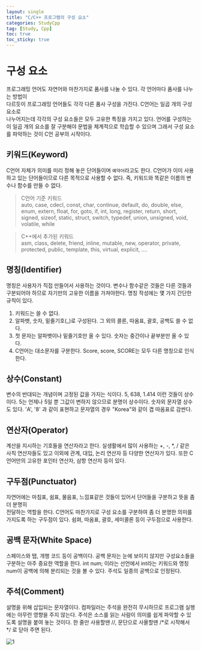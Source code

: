 ```yaml
---
layout: single
title: "C/C++ 프로그램의 구성 요소"
categories: StudyCpp
tag: [Study, Cpp]
toc: true
toc_sticky: true
---
```


# 구성 요소

프로그래밍 언어도 자연어와 마찬가지로 품사를 나눌 수 있다. 각 언어마다 품사를 나누는 방법이  
다르듯이 프로그래밍 언어들도 각각 다른 품사 구성을 가진다. C언어는 일곱 개의 구성 요소로  
나누어지는데 각각의 구성 요소들은 모두 고유한 특징을 가지고 있다. 언어를 구성하는 이 일곱 개의  요소를 잘 구분해야 문법을 체계적으로 학습할 수 있으며 그래서 구성 요소를 파악하는 것이 C언 공부의 시작이다.

## 키워드(Keyword)
C언어 자체가 의미를 미리 정해 놓은 단어들이며 `예약어`라고도 한다. C언어가 이미 사용하고 있는 단어들이므로 다른 목적으로 사용할 수 없다. 즉, 키워드와 똑같은 이름의 변수나 함수를 만들 수 없다.  

> C언어 기준 키워드  
> auto, case, cdecl, const, char, continue, default, do, double, else, enum,
> extern, float, for, goto, if, int, long, register, return, short, signed,
> sizeof, static, struct, switch, typedef, union, unsigned, void, volatile, while

> C++에서 추가된 키워드  
> asm, class, delete, friend, inline, mutable, new, operator, private,
> protected, public, template, this, virtual, explicit, ....

## 명칭(Identifier)
명칭은 사용자가 직접 만들어서 사용하는 것이다. 변수나 함수같은 것들은 다른 것들과 구분되어야 하므로 자기만의 고유한 이름을 가져야한다. 명칭 작성에는 몇 가지 간단한 규칙이 있다.  

1. 키워드는 쓸 수 없다.
2. 알파벳, 숫자, 밑줄기호(_)로 구성된다. 그 외의 콜론, 따옴표, 괄호, 공백도 쓸 수 없다.
3. 첫 문자는 알파벳이나 밑줄기호만 올 수 있다. 숫자는 중간이나 끝부분만 올 수 있다.
4. C언어는 대소문자를 구분한다. Score, score, SCORE는 모두 다른 명칭으로 인식한다.

## 상수(Constant)
변수의 반대되는 개념이며 고정된 값을 가지는 식이다. 5, 638, 1.414 이런 것들이 상수이다. 5는 언제나  5일 뿐 그값이 변하지 않으므로 분명이 상수이다. 숫자외 문자열 상수도 있다. 'A', '8' 과 같이 표현하고 문자열의 경우 "Korea"와 같이 겹 따옴표로 감싼다.

## 연산자(Operator)  
계산을 지시하는 기호들을 연산자라고 한다. 실생활에서 많이 사용하는 +, -, *, / 같은 사칙 연산자들도 있고 이외에 관계, 대입, 논리 연산자 등 다양한 연산자가 있다. 또한 C 언어만의 고유한 포인터 연산자, 삼항 연산자 등이 있다.  

## 구두점(Punctuator)
자연어에는 마침표, 쉼표, 물음표, 느낌표같은 것들이 있어서 단어들을 구분하고 뜻을 좀더 분명히  
전달하는 역할을 한다. C언어도 마찬가지로 구성 요소를 구분하여 좀 더 분명한 의미를 가지도록 하는 구두점이 있다. 쉼펴, 따옴표, 괄호, 세미콜론 등이 구두점으로 사용한다.  

## 공백 문자(White Space)
스페이스와 탭, 개행 코드 등이 공백이다. 공백 문자는 눈에 보이지 않지만 구성요소들을 구분하는 아주 중요한 역할을 한다. int num; 이라는 선언에서 int라는 키워드와 명칭 num이 공백에 의해 분리되는 것을 볼 수 있다. 주석도 일종의 공백으로 인정된다.  

## 주석(Comment)
설명을 위해 삽입되는 문자열이다. 컴파일러는 주석을 완전히 무시하므로 프로그램 실행에는 아무런 영향을 주지 않는다. 주석은 소스를 읽는 사람이 의미를 쉽게 파악할 수 있도록 설명을 붙여 놓는 것이다. 한 줄만 사용할땐 //, 문단으로 사욜할땐 /*로 시작해서 */ 로 닫아 주면 된다. 

![1](https://user-images.githubusercontent.com/97664446/188307476-e858fb91-00ef-4b1c-8aa6-c0311091c8f1.PNG)
